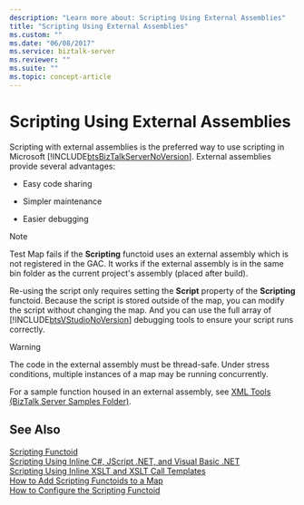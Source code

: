 ```yaml
---
description: "Learn more about: Scripting Using External Assemblies"
title: "Scripting Using External Assemblies"
ms.custom: ""
ms.date: "06/08/2017"
ms.service: biztalk-server
ms.reviewer: ""
ms.suite: ""
ms.topic: concept-article
---
```

# Scripting Using External Assemblies
Scripting with external assemblies is the preferred way to use scripting in Microsoft [!INCLUDE[btsBizTalkServerNoVersion](../includes/btsbiztalkservernoversion-md.md)]. External assemblies provide several advantages:  
  
-   Easy code sharing  
  
-   Simpler maintenance  
  
-   Easier debugging  
  
> [!NOTE]
>  Test Map fails if the **Scripting** functoid uses an external assembly which is not registered in the GAC. It works if the external assembly is in the same bin folder as the current project's assembly (placed after build).  
  
 Re-using the script only requires setting the **Script** property of the **Scripting** functoid. Because the script is stored outside of the map, you can modify the script without changing the map. And you can use the full array of [!INCLUDE[btsVStudioNoVersion](../includes/btsvstudionoversion-md.md)] debugging tools to ensure your script runs correctly.  
  
> [!WARNING]
>  The code in the external assembly must be thread-safe. Under stress conditions, multiple instances of a map may be running concurrently.  
  
 For a sample function housed in an external assembly, see [XML Tools (BizTalk Server Samples Folder)](../core/xml-tools-biztalk-server-samples-folder.md).  
  
## See Also  
 [Scripting Functoid](../core/scripting-functoid.md)   
 [Scripting Using Inline C#, JScript .NET, and Visual Basic .NET](../core/scripting-using-inline-csharp-jscript-net-and-visual-basic-net.md)   
 [Scripting Using Inline XSLT and XSLT Call Templates](../core/scripting-using-inline-xslt-and-xslt-call-templates.md)   
 [How to Add Scripting Functoids to a Map](../core/how-to-add-scripting-functoids-to-a-map.md)   
 [How to Configure the Scripting Functoid](../core/how-to-configure-the-scripting-functoid.md)
